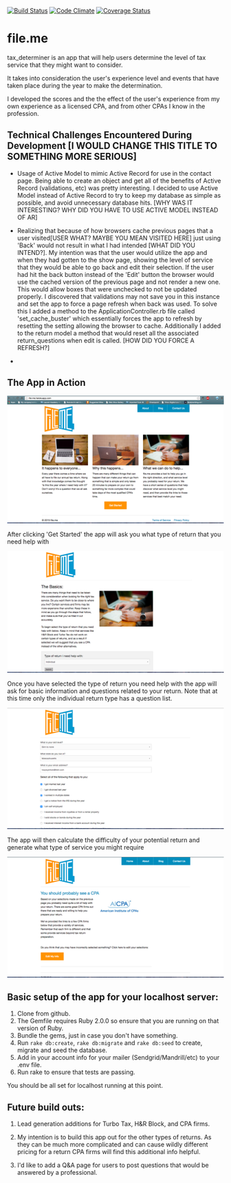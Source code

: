 [![Build Status](https://travis-ci.org/kennpat/tax_determiner.svg?branch=master)](https://travis-ci.org/kennpat/tax_determiner) [![Code Climate](https://codeclimate.com/github/kennpat/tax_determiner.png)](https://codeclimate.com/github/kennpat/tax_determiner) [![Coverage Status](https://coveralls.io/repos/kennpat/tax_determiner/badge.png)](https://coveralls.io/r/kennpat/tax_determiner)

file.me
=======

tax_determiner is an app that will help users determine the level of tax service that they might want to consider.

It takes into consideration the user's experience level and events that have taken place during the year to make
the determination.

I developed the scores and the the effect of the user's experience from my own experience as a licensed CPA, and from
other CPAs I know in the profession.

Technical Challenges Encountered During Development  [I WOULD CHANGE THIS TITLE TO SOMETHING MORE SERIOUS]
--------------------

* Usage of Active Model to mimic Active Record for use in the contact page. Being able to create an object and get all of the benefits of Active Record (validations, etc) was pretty interesting.
I decided to use Active Model instead of Active Record to try to keep my database as simple as possible, and avoid unnecessary database hits. [WHY WAS IT INTERESTING? WHY DID YOU HAVE TO USE ACTIVE MODEL INSTEAD OF AR]

* Realizing that because of how browsers cache previous pages that a user visited[USER WHAT? MAYBE YOU MEAN VISITED HERE] just using 'Back' would not result in what I had intended [WHAT DID YOU INTEND?]. My intention was that the user would utilize the app and when they had gotten to the show page, showing the level of service that they would be able to go back and edit their selection. If the user had hit the back button instead of the 'Edit' button the browser would use the cached version of the previous page and not render a new one. This would allow boxes that were unchecked to not be updated properly. I discovered that validations may not save you in this instance and set the app to force a page refresh when back was used. To solve this I added a method to the ApplicationController.rb file called 'set_cache_buster' which essentially forces the app to refresh by resetting the setting allowing the browser to cache. Additionally I added to the return model a method that would reset all the associated return_questions when edit is called. [HOW DID YOU FORCE A REFRESH?]

* 

The App in Action
-----------------

![alt tag](https://raw.githubusercontent.com/kennpat/tax_determiner/master/public/Readme/homepage.png)

After clicking 'Get Started' the app will ask you what type of return that you need help with

![alt tag](https://raw.githubusercontent.com/kennpat/tax_determiner/master/public/Readme/newpage.png)

Once you have selected the type of return you need help with the app will ask for basic information and questions
related to your return. Note that at this time only the individual return type has a question list.

![alt tag](https://raw.githubusercontent.com/kennpat/tax_determiner/master/public/Readme/editpage.png)

The app will then calculate the difficulty of your potential return and generate what type of service you might require

![alt tag](https://raw.githubusercontent.com/kennpat/tax_determiner/master/public/Readme/showpage.png)

Basic setup of the app for your localhost server:
-------------------------------------------------

1. Clone from github.
2. The Gemfile requires Ruby 2.0.0 so ensure that you are running on that version of Ruby.
2. Bundle the gems, just in case you don't have something.
3. Run `rake db:create`, `rake db:migrate` and `rake db:seed` to create, migrate and seed the database.
4. Add in your account info for your mailer (Sendgrid/Mandrill/etc) to your .env file.
5. Run rake to ensure that tests are passing.

You should be all set for localhost running at this point.

Future build outs:
------------------

1. Lead generation additions for Turbo Tax, H&R Block, and CPA firms.

2. My intention is to build this app out for the other types of returns. As they can be much more complicated
and can cause wildly different pricing for a return CPA firms will find this additional info helpful.

3. I'd like to add a Q&A page for users to post questions that would be answered by a professional.
